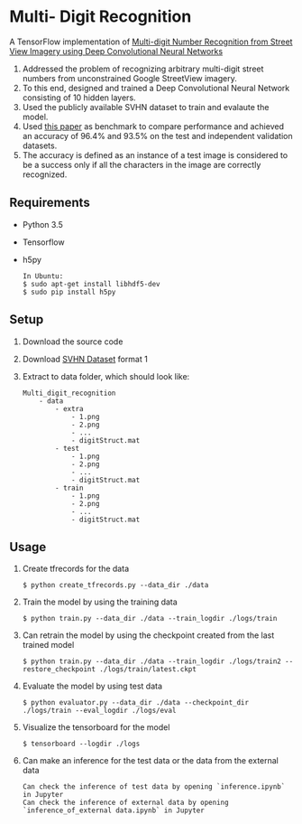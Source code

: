 # Multi- Digit Recognition

A TensorFlow implementation of [Multi-digit Number Recognition from Street View Imagery using Deep Convolutional Neural Networks](http://arxiv.org/pdf/1312.6082.pdf) 

1. Addressed the problem of recognizing arbitrary multi-digit street numbers from unconstrained Google StreetView imagery.
2. To this end, designed and trained a Deep Convolutional Neural Network consisting of 10 hidden layers.
3. Used the publicly available SVHN dataset to train and evalaute the model.
4. Used [this paper](http://arxiv.org/pdf/1312.6082.pdf) as benchmark to compare performance and achieved an accuracy of 96.4% and 93.5% on the test and independent validation datasets.
5. The accuracy is defined as an instance of a test image is considered to be a success only if all the characters in the image are correctly recognized. 


## Requirements

* Python 3.5
* Tensorflow
* h5py

    ```
    In Ubuntu:
    $ sudo apt-get install libhdf5-dev
    $ sudo pip install h5py
    ```

## Setup

1. Download the source code

2. Download [SVHN Dataset](http://ufldl.stanford.edu/housenumbers/) format 1

3. Extract to data folder, which should look like:
    ```
    Multi_digit_recognition
        - data
            - extra
                - 1.png 
                - 2.png
                - ...
                - digitStruct.mat
            - test
                - 1.png 
                - 2.png
                - ...
                - digitStruct.mat
            - train
                - 1.png 
                - 2.png
                - ...
                - digitStruct.mat
    ```


## Usage


1. Create tfrecords for the data

    ```
    $ python create_tfrecords.py --data_dir ./data
    ```

2. Train the model by using the training data

    ```
    $ python train.py --data_dir ./data --train_logdir ./logs/train
    ```

3. Can retrain the model by using the checkpoint created from the last trained model
    ```
    $ python train.py --data_dir ./data --train_logdir ./logs/train2 --restore_checkpoint ./logs/train/latest.ckpt
    ```

4. Evaluate the model by using test data

    ```
    $ python evaluator.py --data_dir ./data --checkpoint_dir ./logs/train --eval_logdir ./logs/eval
    ```

5. Visualize the tensorboard for the model

    ```
    $ tensorboard --logdir ./logs
    ```

6. Can make an inference for the test data or the data from the external data 

    ```
    Can check the inference of test data by opening `inference.ipynb` in Jupyter
    Can check the inference of external data by opening `inference_of_external data.ipynb` in Jupyter
    ```

